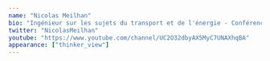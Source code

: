 ```yaml
---
name: "Nicolas Meilhan"
bio: "Ingénieur sur les sujets du transport et de l'énergie - Conférencier."
twitter: "NicolasMeilhan"
youtube: "https://www.youtube.com/channel/UC2O32dbyAX5MyC7UNAXhqBA"
appearance: ["thinker_view"]
---
```

